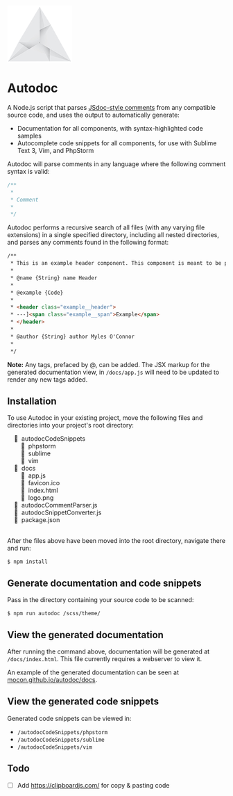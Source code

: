 [![Autodoc by @mocon](https://github.com/mocon/autodoc/blob/master/docs/logo.png)](https://dribbble.com/shots/2377274-Origami-Logo)
# Autodoc

A Node.js script that parses <a href="http://usejsdoc.org/tags-example.html" target="_blank">JSdoc-style comments</a> from any compatible source code, and uses the output to automatically generate:

* Documentation for all components, with syntax-highlighted code samples
* Autocomplete code snippets for all components, for use with Sublime Text 3, Vim, and PhpStorm

Autodoc will parse comments in any language where the following comment syntax is valid:

```js
/**
 *
 * Comment
 *
 */
```

Autodoc performs a recursive search of all files (with any varying file extensions) in a single specified directory, including all nested directories, and parses any comments found in the following format:

```html
/**
 * This is an example header component. This component is meant to be placed at the top of the page.
 *
 * @name {String} name Header
 *
 * @example {Code}
 *
 * <header class="example__header">
 * ---]<span class="example__span">Example</span>
 * </header>
 *
 * @author {String} author Myles O'Connor
 *
 */
```

__Note:__ Any tags, prefaced by @, can be added. The JSX markup for the generated documentation view, in `/docs/app.js` will need to be updated to render any new tags added.

## Installation

To use Autodoc in your existing project, move the following files and directories into your project's root directory:

&nbsp;&nbsp;&nbsp;&nbsp;&#128194; &nbsp;autodocCodeSnippets  
&nbsp;&nbsp;&nbsp;&nbsp;&nbsp;&nbsp;&nbsp;&nbsp;&#128194; &nbsp;phpstorm  
&nbsp;&nbsp;&nbsp;&nbsp;&nbsp;&nbsp;&nbsp;&nbsp;&#128194; &nbsp;sublime  
&nbsp;&nbsp;&nbsp;&nbsp;&nbsp;&nbsp;&nbsp;&nbsp;&#128194; &nbsp;vim  
&nbsp;&nbsp;&nbsp;&nbsp;&#128194; &nbsp;docs  
&nbsp;&nbsp;&nbsp;&nbsp;&nbsp;&nbsp;&nbsp;&nbsp;&#128196; &nbsp;app.js  
&nbsp;&nbsp;&nbsp;&nbsp;&nbsp;&nbsp;&nbsp;&nbsp;&#128196; &nbsp;favicon.ico  
&nbsp;&nbsp;&nbsp;&nbsp;&nbsp;&nbsp;&nbsp;&nbsp;&#128196; &nbsp;index.html  
&nbsp;&nbsp;&nbsp;&nbsp;&nbsp;&nbsp;&nbsp;&nbsp;&#128196; &nbsp;logo.png  
&nbsp;&nbsp;&nbsp;&nbsp;&#128196; &nbsp;autodocCommentParser.js  
&nbsp;&nbsp;&nbsp;&nbsp;&#128196; &nbsp;autodocSnippetConverter.js  
&nbsp;&nbsp;&nbsp;&nbsp;&#128196; &nbsp;package.json  
<br/>

After the files above have been moved into the root directory, navigate there and run:

```
$ npm install
```

## Generate documentation and code snippets

Pass in the directory containing your source code to be scanned:

```
$ npm run autodoc /scss/theme/
```

## View the generated documentation

After running the command above, documentation will be generated at `/docs/index.html`. This file currently requires a webserver to view it.

An example of the generated documentation can be seen at <a href="https://mocon.github.io/autodoc/docs/" target="_blank">mocon.github.io/autodoc/docs</a>.

## View the generated code snippets

Generated code snippets can be viewed in:

* `/autodocCodeSnippets/phpstorm`
* `/autodocCodeSnippets/sublime`
* `/autodocCodeSnippets/vim`

## Todo

- [ ] Add https://clipboardjs.com/ for copy & pasting code
